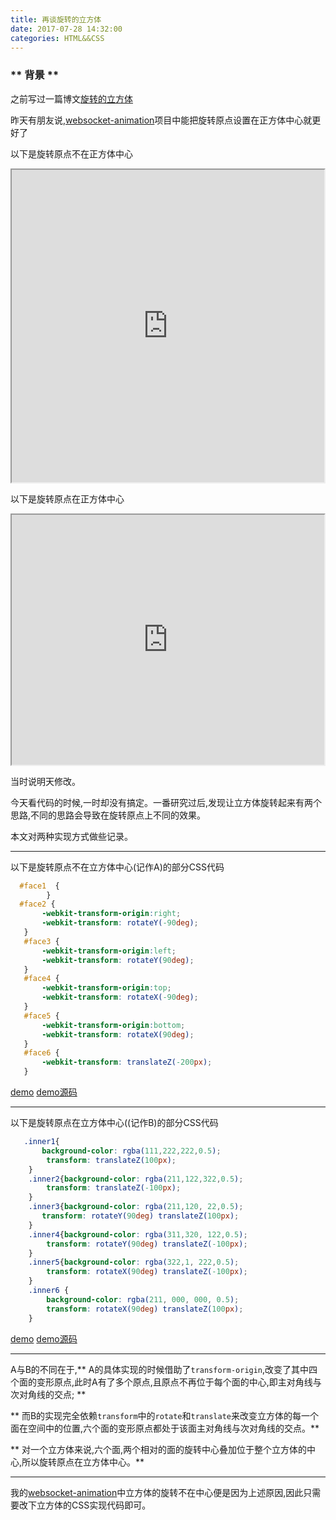```yaml
---
title: 再谈旋转的立方体
date: 2017-07-28 14:32:00
categories: HTML&&CSS
---
```

### ** 背景 **

之前写过一篇博文[旋转的立方体](http://www.sail.name/2017/02/16/rotary-cube/)

昨天有朋友说,[websocket-animation](https://github.com/iamsail/websocket-animation)项目中能把旋转原点设置在正方体中心就更好了

以下是旋转原点不在正方体中心

<iframe src="http://www.sail.name/CSS_Demo/rotary-cube.html" style="width:500px;height:500px;">
</iframe>

以下是旋转原点在正方体中心

<iframe src="http://www.sail.name/CSS_Demo/rotary-cube-1.html" style="width:500px;height:400px;">
</iframe>

当时说明天修改。

今天看代码的时候,一时却没有搞定。<span class="under0">一番研究过后,发现让立方体旋转起来有两个思路,不同的思路会导致在旋转原点上不同的效果。</span>

本文对两种实现方式做些记录。

*****************

以下是旋转原点不在立方体中心(记作A)的部分CSS代码

```CSS
  #face1  {
        }
  #face2 {
       -webkit-transform-origin:right;
       -webkit-transform: rotateY(-90deg);
   }
   #face3 {
       -webkit-transform-origin:left;
       -webkit-transform: rotateY(90deg);
   }
   #face4 {
       -webkit-transform-origin:top;
       -webkit-transform: rotateX(-90deg);
   }
   #face5 {
       -webkit-transform-origin:bottom;
       -webkit-transform: rotateX(90deg);
   }
   #face6 {
       -webkit-transform: translateZ(-200px);
   }
```
[demo](http://www.sail.name/CSS_Demo/rotary-cube.html)
[demo源码](https://github.com/iamsail/CSS_Demo/blob/master/rotary-cube.html)


*******************

以下是旋转原点在立方体中心((记作B)的部分CSS代码

```CSS
   .inner1{
       background-color: rgba(111,222,222,0.5);
        transform: translateZ(100px);
    }
    .inner2{background-color: rgba(211,122,322,0.5);
        transform: translateZ(-100px);
    }
    .inner3{background-color: rgba(211,120, 22,0.5);
       transform: rotateY(90deg) translateZ(100px);
    }
    .inner4{background-color: rgba(311,320, 122,0.5);
        transform: rotateY(90deg) translateZ(-100px);
    }
    .inner5{background-color: rgba(322,1, 222,0.5);
        transform: rotateX(90deg) translateZ(-100px);
    }
    .inner6 {
        background-color: rgba(211, 000, 000, 0.5);
        transform: rotateX(90deg) translateZ(100px);
    }
```
[demo](http://www.sail.name/CSS_Demo/rotary-cube.html)
[demo源码](https://github.com/iamsail/CSS_Demo/blob/master/rotary-cube.html)

****************

A与B的不同在于,<span class="under0">** A的具体实现的时候借助了`transform-origin`,改变了其中四个面的变形原点,此时A有了多个原点,且原点不再位于每个面的中心,即主对角线与次对角线的交点; **</span>

** 而B的实现完全依赖`transform`中的`rotate`和`translate`来改变立方体的每一个面在空间中的位置,六个面的变形原点都处于该面主对角线与次对角线的交点。**

** <span class="under0">对一个立方体来说,六个面,两个相对的面的旋转中心叠加位于整个立方体的中心,所以旋转原点在立方体中心。</span>**

****************

我的[websocket-animation](https://github.com/iamsail/websocket-animation)中立方体的旋转不在中心便是因为上述原因,因此只需要改下立方体的CSS实现代码即可。


